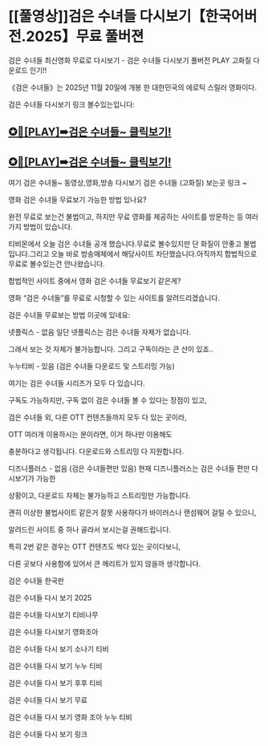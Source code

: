 <h1>[[풀영상]]검은 수녀들 다시보기【한국어버전.2025】무료 풀버젼</h1>

검은 수녀들 최신영화 무료로 다시보기 - 검은 수녀들 다시보기 풀버전 PLAY 고화질 다운로드 인기!!

《검은 수녀들》는 2025년 11월 20일에 개봉 한 대한민국의 에로틱 스릴러 영화이다.

검은 수녀들 다시보기 링크 볼수있는입니다:

## [✪🔗[PLAY]➠검은 수녀들~ 클릭보기!](https://shortx.today/mPDcr)

## [✪🔗[PLAY]➠검은 수녀들~ 클릭보기!](https://shortx.today/mPDcr)

여기 검은 수녀들~ 동영상,영화,방송 다시보기 검은 수녀들 (고화질) 보는곳 링크 ~

영화 검은 수녀들 무료보기 가능한 방법 있나요?

완전 무료로 보는건 불법이고, 하지만 무료 영화를 제공하는 사이트를 방문하는 등 여러 가지 방법이 있습니다.

티비몬에서 오늘 검은 수녀들 공개 했습니다.무료로 볼수있지만 단 화질이 안좋고 불법입니다.그리고 오늘 바로 방송매체에서 해당사이트 차단했습니다.아직까지 합법적으로 무료로 볼수있는건 안나왔습니다.

합법적인 사이트 중에서 영화 검은 수녀들 무료보기 같은게?

영화 “검은 수녀들”를 무료로 시청할 수 있는 사이트를 알려드리겠습니다.

검은 수녀들 무료보는 방법 이곳에 있네요:

넷플릭스 - 없음
일단 넷플릭스는 검은 수녀들 자체가 없습니다.

그래서 보는 것 자체가 불가능합니다. 그리고 구독이라는 큰 산이 있죠..

누누티비 - 있음 (검은 수녀들 다운로드 및 스트리밍 가능)

여기는 검은 수녀들 시리즈가 모두 다 있습니다.

구독도 가능하지만, 구독 없이 검은 수녀들 볼 수 있다는 장점이 있고,

검은 수녀들 외, 다른 OTT 컨텐츠들까지 모두 다 있는 곳이라,

OTT 여러개 이용하시는 분이라면, 이거 하나만 이용해도

충분하다고 생각됩니다. 다운로드와 스트리밍 다 지원합니다.

디즈니플러스 - 없음 (검은 수녀들편만 있음)
현재 디즈니플러스는 검은 수녀들 편만 다시보기가 가능한

상황이고, 다운로드 자체는 불가능하고 스트리밍만 가능합니다.

괜히 이상한 불법사이트 같은거 잘못 사용하다가 바이러스나 랜섬웨어 걸릴 수 있으니,

알려드린 사이트 중 하나 골라서 보시는걸 권해드립니다.

특히 2번 같은 경우는 OTT 컨텐츠도 싹다 있는 곳이다보니,

다른 곳보다 사용함에 있어서 큰 메리트가 있지 않을까 생각합니다.

검은 수녀들 한국판

검은 수녀들 다시 보기 2025

검은 수녀들 다시보기 티비나무

검은 수녀들 다시보기 영화조아

검은 수녀들 다시 보기 소나기 티비

검은 수녀들 다시 보기 누누 티비

검은 수녀들 다시 보기 후후 티비

검은 수녀들 다시 보기 무료

검은 수녀들 다시 보기 영화 조아 누누 티비

검은 수녀들 다시 보기 링크

